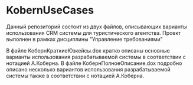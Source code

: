 # KobernUseCases
Данный репозиторий состоит из двух файлов, описывающих варианты использования CRM системы для туристического агентства.
Проект выполнен в рамках дисциплины "Управление требованиями"

В файле КобернКраткиеЮзкейсы.dox кратко описаны основные варианты использования разрабатываемой системы в соответствии с нотацией А.Коберна.
В файле КобернПолноеОписание.dox подробно описано несколько вариантов использования  разрабатываемой системы также в соответствии с нотацией А.Коберна.
